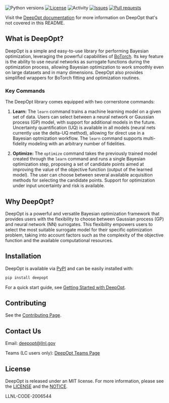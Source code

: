 ![Python versions](https://img.shields.io/pypi/pyversions/deepopt)
[![License](https://img.shields.io/pypi/l/deepopt)](https://pypi.org/project/deepopt/)
![Activity](https://img.shields.io/github/commit-activity/m/LLNL/deepopt)
[![Issues](https://img.shields.io/github/issues/LLNL/deepopt)](https://github.com/LLNL/deepopt/issues)
[![Pull requests](https://img.shields.io/github/issues-pr/LLNL/deepopt)](https://github.com/LLNL/deepopt/pulls)

<!-- This page needs links once the repo is released and docs are published -->

Visit the [DeepOpt documentation]() for more information on DeepOpt that's not covered in this README.

## What is DeepOpt?

DeepOpt is a simple and easy-to-use library for performing Bayesian optimization, leveraging the powerful capabilities of [BoTorch](https://botorch.org/). Its key feature is the ability to use neural networks as surrogate functions during the optimization process, allowing Bayesian optimization to work smoothly even on large datasets and in many dimensions. DeepOpt also provides simplified wrappers for BoTorch fitting and optimization routines.

### Key Commands

The DeepOpt library comes equipped with two cornerstone commands:

1. **Learn:** The `learn` command trains a machine learning model on a given set of data. Users can select between a neural network or Gaussian process (GP) model, with support for additional models in the future. Uncertainty quantification (UQ) is available in all models (neural nets currently use the delta-UQ method), allowing for direct use in a Bayesian optmization workflow. The `learn` command supports multi-fidelity modeling with an arbitrary number of fidelities.

2. **Optimize:**  The `optimize` command takes the previously trained model created through the `learn` command and runs a single Bayesian optimization step, proposing a set of candidate points aimed at improving the value of the objective function (output of the learned model). The user can choose between several available acquisition methods for selecting the candidate points. Support for optimization under input uncertainty and risk is available.

## Why DeepOpt?

DeepOpt is a powerful and versatile Bayesian optimization framework that provides users with the flexibility to choose between Gaussian process (GP) and neural network (NN) surrogates. This flexibility empowers users to select the most suitable surrogate model for their specific optimization problem, taking into account factors such as the complexity of the objective function and the available computational resources.

## Installation

DeepOpt is available via [PyPI](https://pypi.org/) and can be easily installed with:

```bash
pip install deepopt
```

For a quick start guide, see [Getting Started with DeepOpt]().

## Contributing

See the [Contributing Page]().

## Contact Us

Email: [deepopt@llnl.gov](mailto:deepopt@llnl.gov)

Teams (LC users only): [DeepOpt Teams Page](https://teams.microsoft.com/l/team/19%3aZtbEv_dMMAmf5ObemhhCg1rwtlONspUfpOqSHyNYTQg1%40thread.tacv2/conversations?groupId=30e71349-7146-441a-befd-b938f465499a&tenantId=a722dec9-ae4e-4ae3-9d75-fd66e2680a63)

## License

DeepOpt is released under an MIT license. For more information, please see the [LICENSE](https://lc.llnl.gov/gitlab/deepopt-devs/deepopt/-/blob/develop/LICENSE.md?ref_type=heads)
and the [NOTICE](https://lc.llnl.gov/gitlab/deepopt-devs/deepopt/-/blob/develop/NOTICE.md?ref_type=heads).

LLNL-CODE-2006544